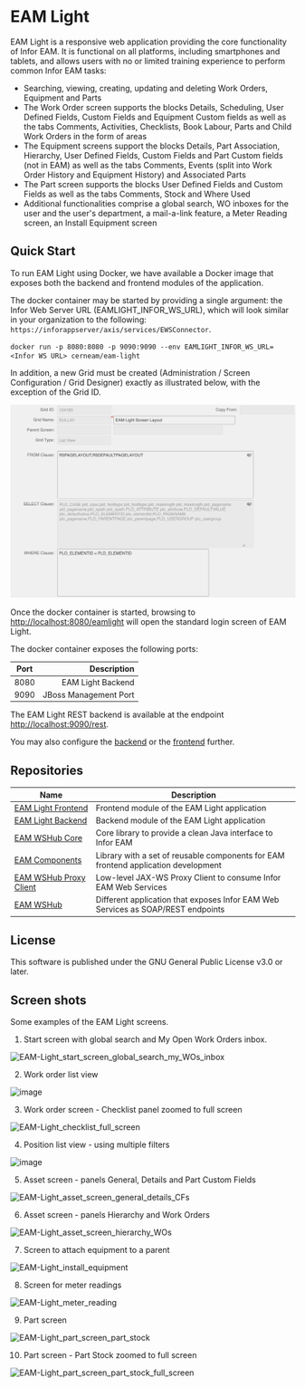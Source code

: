 # EAM Light
EAM Light is a responsive web application providing the core functionality of Infor EAM. It is functional on all platforms, including smartphones and tablets, and allows users with no or limited training experience to perform common Infor EAM tasks:

* Searching, viewing, creating, updating and deleting Work Orders, Equipment and Parts
* The Work Order screen supports the blocks Details, Scheduling, User Defined Fields, Custom Fields and Equipment Custom fields as well as the tabs Comments, Activities, Checklists, Book Labour, Parts and Child Work Orders in the form of areas
* The Equipment screens support the blocks Details, Part Association, Hierarchy, User Defined Fields, Custom Fields and Part Custom fields (not in EAM) as well as the tabs Comments, Events (split into Work Order History and Equipment History) and Associated Parts
* The Part screen supports the blocks User Defined Fields and Custom Fields as well as the tabs Comments, Stock and Where Used
* Additional functionalities comprise a global search, WO inboxes for the user and the user's department, a mail-a-link feature, a Meter Reading screen, an Install Equipment screen

[comment]: # (## Screenshots)

## Quick Start
To run EAM Light using Docker, we have available a Docker image that exposes both the backend and frontend modules of the application.

The docker container may be started by providing a single argument: the Infor Web Server URL (EAMLIGHT_INFOR_WS_URL), which will look similar in your organization to the following: `https://inforappserver/axis/services/EWSConnector`.
```
docker run -p 8080:8080 -p 9090:9090 --env EAMLIGHT_INFOR_WS_URL=<Infor WS URL> cerneam/eam-light
```

In addition, a new Grid must be created (Administration / Screen Configuration / Grid Designer) exactly as illustrated below, with the exception of the Grid ID. 

![Alt text](EAMLight_Layout_Grid.png?raw=true "EAM Light Layout Grid")

Once the docker container is started, browsing to [http://localhost:8080/eamlight](http://localhost:8080/eamlight) will open the standard login screen of EAM Light.

The docker container exposes the following ports:

| Port          | Description           |
| ------------- | ---------------------:|
| 8080          | EAM Light Backend     | 
| 9090          | JBoss Management Port |

The EAM Light REST backend is available at the endpoint [http://localhost:9090/rest](http://localhost:9090/rest).

You may also configure the [backend](https://github.com/cern-eam/eam-light-backend) or the [frontend](https://github.com/cern-eam/eam-light-frontend) further.

## Repositories

| Name                                                                  | Description                                                                        |
|-----------------------------------------------------------------------|------------------------------------------------------------------------------------|
| [EAM Light Frontend](https://github.com/cern-eam/eam-light-frontend)  | Frontend module of the EAM Light application                                       |
| [EAM Light Backend](https://github.com/cern-eam/eam-light-backend)    | Backend module of the EAM Light application                                        |
| [EAM WSHub Core](https://github.com/cern-eam/eam-wshub-core)          | Core library to provide a clean Java interface to Infor EAM                        |
| [EAM Components](https://github.com/cern-eam/eam-components)          | Library with a set of reusable components for EAM frontend application development |
| [EAM WSHub Proxy Client](https://github.com/cern-eam/eam-proxyclient) | Low-level JAX-WS Proxy Client to consume Infor EAM Web Services                    |
| [EAM WSHub](https://github.com/cern-eam/eam-wshub)                    | Different application that exposes Infor EAM Web Services as SOAP/REST endpoints   |

[comment]: # (## Contributing)

## License
This software is published under the GNU General Public License v3.0 or later.

## Screen shots
Some examples of the EAM Light screens.
1. Start screen with global search and My Open Work Orders inbox.

![EAM-Light_start_screen_global_search_my_WOs_inbox](https://user-images.githubusercontent.com/88059054/127224149-c59cb4a8-6f24-4eb7-babf-c2050e996fd7.png)

2. Work order list view

![image](https://user-images.githubusercontent.com/88059054/127315810-da00b380-8d0d-4483-b42e-f0f89e04b5e0.png)

3. Work order screen - Checklist panel zoomed to full screen

![EAM-Light_checklist_full_screen](https://user-images.githubusercontent.com/88059054/127225800-e5b75ff7-2ff6-480f-bdf2-db5b880f78cd.png)

4. Position list view - using multiple filters

![image](https://user-images.githubusercontent.com/88059054/127316403-a48d10aa-ef70-48c5-b7a9-9397d93b87d5.png)

5. Asset screen - panels General, Details and Part Custom Fields

![EAM-Light_asset_screen_general_details_CFs](https://user-images.githubusercontent.com/88059054/127224489-349997e6-552c-47b6-8cc4-72d55553e481.png)

6. Asset screen - panels Hierarchy and Work Orders

![EAM-Light_asset_screen_hierarchy_WOs](https://user-images.githubusercontent.com/88059054/127224783-97fb73c5-8413-4ed9-817f-f3d7ca5a368c.png)

7. Screen to attach equipment to a parent

![EAM-Light_install_equipment](https://user-images.githubusercontent.com/88059054/127225482-0a3bb753-fc69-4e58-81d7-3b33fe97bc81.png)

8. Screen for meter readings

![EAM-Light_meter_reading](https://user-images.githubusercontent.com/88059054/127225664-afa7b68b-7f85-4569-a7d7-6a849d78edee.png)

9. Part screen 

![EAM-Light_part_screen_part_stock](https://user-images.githubusercontent.com/88059054/127224864-9d933bf6-2415-438f-a53f-9feb1559075f.png)
 
10. Part screen - Part Stock zoomed to full screen

![EAM-Light_part_screen_part_stock_full_screen](https://user-images.githubusercontent.com/88059054/127225969-dcd63f35-45d7-4e00-8979-bdeb3f965620.png)

